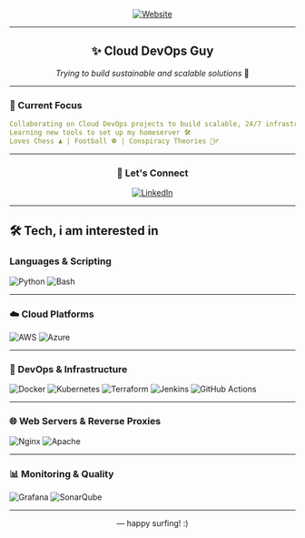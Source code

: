 
<div align="center">

[![Website](https://img.shields.io/badge/🌐_Portfolio-yashaswi.dev-ff6b6b?style=for-the-badge&labelColor=4ecdc4)](https://yashaswi.dev)

</div>

---

<div align="center">

## ✨ Cloud DevOps Guy

*Trying to build sustainable and scalable solutions* 🚀

</div>

---

### 🎯 Current Focus

```yaml
Collaborating on Cloud DevOps projects to build scalable, 24/7 infrastructure 🌐
Learning new tools to set up my homeserver 🛠️
Loves Chess ♟️ | Football ⚽ | Conspiracy Theories 🕵️‍♂️
```

---

<div align="center">

### 🤝 Let's Connect

[![LinkedIn](https://img.shields.io/badge/LinkedIn-Connect_with_me-0077B5?style=for-the-badge&logo=linkedin&logoColor=white)](https://linkedin.com/in/yashaswi-tiwari-5423211a8/)

</div>

---

## 🛠️ Tech, i am interested in

### Languages & Scripting

![Python](https://img.shields.io/badge/Python-FFD43B?style=for-the-badge&logo=python&logoColor=blue)
![Bash](https://img.shields.io/badge/Bash_Script-4EAA25?style=for-the-badge&logo=gnu-bash&logoColor=white)

---

### ☁️ Cloud Platforms

![AWS](https://img.shields.io/badge/Amazon_AWS-FF9900?style=for-the-badge&logo=amazonaws&logoColor=white)
![Azure](https://img.shields.io/badge/Microsoft_Azure-0078D4?style=for-the-badge&logo=microsoft-azure&logoColor=white)

---

### 🔧 DevOps & Infrastructure

![Docker](https://img.shields.io/badge/Docker-2CA5E0?style=for-the-badge&logo=docker&logoColor=white)
![Kubernetes](https://img.shields.io/badge/Kubernetes-326ce5?style=for-the-badge&logo=kubernetes&logoColor=white)
![Terraform](https://img.shields.io/badge/Terraform-623CE4?style=for-the-badge&logo=terraform&logoColor=white)
![Jenkins](https://img.shields.io/badge/Jenkins-D24939?style=for-the-badge&logo=jenkins&logoColor=white)
![GitHub Actions](https://img.shields.io/badge/GitHub_Actions-2088FF?style=for-the-badge&logo=github-actions&logoColor=white)

---

### 🌐 Web Servers & Reverse Proxies

![Nginx](https://img.shields.io/badge/Nginx-009639?style=for-the-badge&logo=nginx&logoColor=white)
![Apache](https://img.shields.io/badge/Apache-D22128?style=for-the-badge&logo=apache&logoColor=white)

---

### 📊 Monitoring & Quality

![Grafana](https://img.shields.io/badge/Grafana-F46800?style=for-the-badge&logo=grafana&logoColor=white)
![SonarQube](https://img.shields.io/badge/SonarQube-4E9BCD?style=for-the-badge&logo=sonarqube&logoColor=white)

---

<div align="center">

<p align="center">— happy surfing! :)</p>
